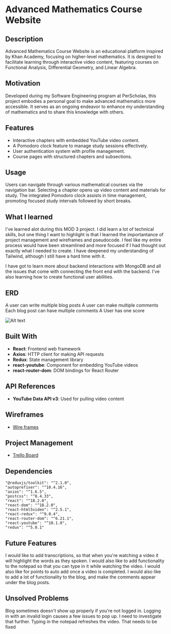 
# Advanced Mathematics Course Website

## Description

Advanced Mathematics Course Website is an educational platform inspired by Khan Academy, focusing on higher-level mathematics. It is designed to facilitate learning through interactive video content, featuring courses on Functional Analysis, Differential Geometry, and Linear Algebra.

## Motivation

Developed during my Software Engineering program at PerScholas, this project embodies a personal goal to make advanced mathematics more accessible. It serves as an ongoing endeavor to enhance my understanding of mathematics and to share this knowledge with others.

## Features

- Interactive chapters with embedded YouTube video content.
- A Pomodoro clock feature to manage study sessions effectively.
- User authentication system with profile management.
- Course pages with structured chapters and subsections.

## Usage

Users can navigate through various mathematical courses via the navigation bar. Selecting a chapter opens up video content and materials for study. The integrated Pomodoro clock assists in time management, promoting focused study intervals followed by short breaks.

## What I learned
I've learned alot during this MOD 3 project. I did learn a lot of technical skills, but one thing I want to highlight is that I learned the importantance of project management and wireframes and pseudocode. I feel like my entire process would have been streamlined and more focused if I had thought out exactly what I needed to create. I have deepened my understanding of Tailwind, although I still have a hard time with it. 

I have got to learn more about backend interactions with MongoDB and all the issues that come with connecting the front end with the backend. I've also learning how to create functional user abilities.


## ERD
A user can write multiple blog posts
A user can make multiple comments
Each blog post can have multiple comments
A User has one score

![Alt text](PXL_20240201_153700967-1.jpg)


## Built With

- **React**: Frontend web framework
- **Axios**: HTTP client for making API requests
- **Redux**: State management library
- **react-youtube**: Component for embedding YouTube videos
- **react-router-dom**: DOM bindings for React Router

## API References

- **YouTube Data API v3**: Used for pulling video content

## Wireframes

- [Wire frames](https://wireframe.cc/pro/pp/b8480d879715989)


## Project Management

- [Trello Board](https://trello.com/b/7vh8qpU7/mod-3-project)

## Dependencies

```
"@reduxjs/toolkit": "^2.1.0",
"autoprefixer": "^10.4.16",
"axios": "^1.6.5",
"postcss": "^8.4.33",
"react": "^18.2.0",
"react-dom": "^18.2.0",
"react-html5video": "^2.5.1",
"react-redux": "^9.0.4",
"react-router-dom": "^6.21.1",
"react-youtube": "^10.1.0",
"redux": "^5.0.1"
```

## Future Features
I would like to add transcriptions, so that when you're watching a video it will highlight the words as they spoken. I would also like to add functionality to the notepad so that you can type in it while watching the video. I would also like for points to auto add once a video is completed. I would also like to add a lot of functionality to the blog, and make the comments appear under the blog posts.


## Unsolved Problems
Blog sometimes doesn't show up properly if you're not logged in. 
Logging in with an invalid login causes a few issues to pop up. I need to investigate that further.
Typing in the notepad refreshes the video. That needs to be fixed